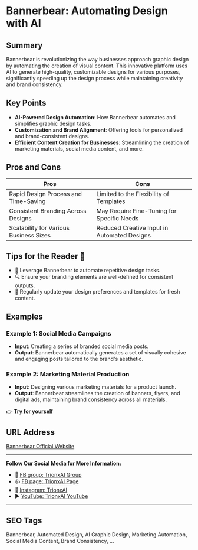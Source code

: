 # Bannerbear: Automating Design with AI

## Summary
Bannerbear is revolutionizing the way businesses approach graphic design by automating the creation of visual content. This innovative platform uses AI to generate high-quality, customizable designs for various purposes, significantly speeding up the design process while maintaining creativity and brand consistency.

## Key Points
- **AI-Powered Design Automation**: How Bannerbear automates and simplifies graphic design tasks.
- **Customization and Brand Alignment**: Offering tools for personalized and brand-consistent designs.
- **Efficient Content Creation for Businesses**: Streamlining the creation of marketing materials, social media content, and more.

## Pros and Cons
| Pros                                     | Cons                                   |
|------------------------------------------|----------------------------------------|
| Rapid Design Process and Time-Saving     | Limited to the Flexibility of Templates |
| Consistent Branding Across Designs       | May Require Fine-Tuning for Specific Needs |
| Scalability for Various Business Sizes   | Reduced Creative Input in Automated Designs |

## Tips for the Reader 🎨
- 🚀 Leverage Bannerbear to automate repetitive design tasks.
- 🔍 Ensure your branding elements are well-defined for consistent outputs.
- 🔄 Regularly update your design preferences and templates for fresh content.

## Examples
### Example 1: Social Media Campaigns
- **Input**: Creating a series of branded social media posts.
- **Output**: Bannerbear automatically generates a set of visually cohesive and engaging posts tailored to the brand's aesthetic.

### Example 2: Marketing Material Production
- **Input**: Designing various marketing materials for a product launch.
- **Output**: Bannerbear streamlines the creation of banners, flyers, and digital ads, maintaining brand consistency across all materials.

👉 <a href="https://www.bannerbear.com/" target="_blank">**Try for yourself**</a>

## URL Address
<a href="https://www.bannerbear.com/" target="_blank">Bannerbear Official Website</a>

---

**Follow Our Social Media for More Information:**
- 📘 <a href="https://www.facebook.com/groups/trionxai" target="_blank">FB group: TrionxAI Group</a>
- 👍 <a href="https://www.facebook.com/ai.trionxai" target="_blank">FB page: TrionxAI Page</a>
- 📸 <a href="https://www.instagram.com/trionxai/" target="_blank">Instagram: TrionxAI</a>
- ▶️ <a href="https://www.youtube.com/@robotdocs/" target="_blank">YouTube: TrionxAI YouTube</a>

---

## SEO Tags
Bannerbear, Automated Design, AI Graphic Design, Marketing Automation, Social Media Content, Brand Consistency, ...
